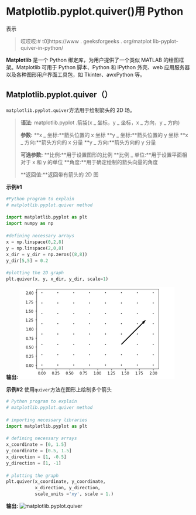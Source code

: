# Matplotlib.pyplot.quiver()用 Python

表示

> 哎哎哎:# t0]https://www . geeksforgeeks . org/matplot lib-pyplot-quiver-in-python/

**Matplotlib** 是一个 Python 绑定库，为用户提供了一个类似 MATLAB 的绘图框架。Matplotlib 可用于 Python 脚本、Python 和 IPython 外壳、web 应用服务器以及各种图形用户界面工具包，如 Tkinter、awxPython 等。

## Matplotlib.pyplot.quiver（）

`matplotlib.pyplot.quiver`方法用于绘制箭头的 2D 场。

> **语法:** matplotlib.pyplot .箭袋(x _ 坐标，y _ 坐标，x _ 方向，y _ 方向)
> 
> **参数:**
> **x _ 坐标:**箭头位置的 x 坐标
> **y _ 坐标:**箭头位置的 y 坐标
> **x _ 方向:**箭头方向的 x 分量
> **y _ 方向:**箭头方向的 y 分量
> 
> **可选参数:**
> **比例:**用于设置图形的比例
> **比例 _ 单位:**用于设置平面相对于 x 和 y 的单位
> **角度:**用于确定绘制的箭头向量的角度
> 
> **返回值:**返回带有箭头的 2D 图

**示例#1**

```py
#Python program to explain
# matplotlib.pyplot.quiver method

import matplotlib.pyplot as plt
import numpy as np

#defining necessary arrays
x = np.linspace(0,2,8)
y = np.linspace(2,0,8)
x_dir = y_dir = np.zeros((8,8))
y_dir[5,5] = 0.2

#plotting the 2D graph
plt.quiver(x, y, x_dir, y_dir, scale=1)
```

**输出:**
![matplotlib.pyplot.quiver](img/f36b16e5537f1c91e6289f80714b2dde.png)

**示例#2**
使用`quiver`方法在图形上绘制多个箭头

```py
# Python program to explain 
# matplotlib.pyplot.quiver method

# importing necessary libraries
import matplotlib.pyplot as plt

# defining necessary arrays
x_coordinate = [0, 1.5]
y_coordinate = [0.5, 1.5]
x_direction = [1, -0.5]
y_direction = [1, -1]

# plotting the graph
plt.quiver(x_coordinate, y_coordinate,
           x_direction, y_direction,
           scale_units ='xy', scale = 1.)
```

**输出:**
![matplotlib.pyplot.quiver](img/a7f8e57898a6f1855a2b2d67b9ee1fba.png)